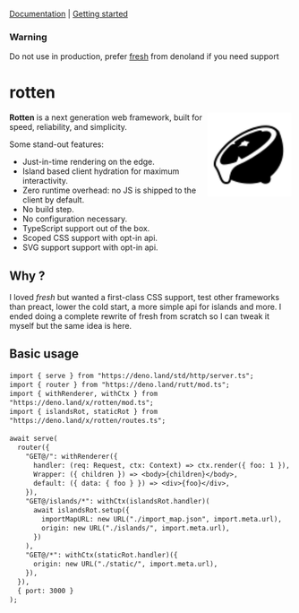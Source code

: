 [Documentation](#-documentation) | [Getting started](#-getting-started)

### Warning

Do not use in production, prefer [fresh](https://github.com/denoland/fresh) from denoland if you need support

# rotten

<img align="right" src="./examples/counter/static/favicon.svg" height="150px" alt="the rotten logo: a rotten sliced lemon dripping with juice">

**Rotten** is a next generation web framework, built for speed, reliability, and
simplicity.

Some stand-out features:

- Just-in-time rendering on the edge.
- Island based client hydration for maximum interactivity.
- Zero runtime overhead: no JS is shipped to the client by default.
- No build step.
- No configuration necessary.
- TypeScript support out of the box.
- Scoped CSS support with opt-in api.
- SVG support support with opt-in api.

## Why ?

I loved _fresh_ but wanted a first-class CSS support, test other frameworks than preact, lower the cold start, a more simple api for islands and more. I ended doing a complete rewrite of fresh from scratch so I can tweak it myself but the same idea is here.

## Basic usage

```tsx
import { serve } from "https://deno.land/std/http/server.ts";
import { router } from "https://deno.land/rutt/mod.ts";
import { withRenderer, withCtx } from "https://deno.land/x/rotten/mod.ts";
import { islandsRot, staticRot } from "https://deno.land/x/rotten/routes.ts";

await serve(
  router({
    "GET@/": withRenderer({
      handler: (req: Request, ctx: Context) => ctx.render({ foo: 1 }),
      Wrapper: ({ children }) => <body>{children}</body>,
      default: ({ data: { foo } }) => <div>{foo}</div>,
    }),
    "GET@/islands/*": withCtx(islandsRot.handler)(
      await islandsRot.setup({
        importMapURL: new URL("./import_map.json", import.meta.url),
        origin: new URL("./islands/", import.meta.url),
      })
    ),
    "GET@/*": withCtx(staticRot.handler)({
      origin: new URL("./static/", import.meta.url),
    }),
  }),
  { port: 3000 }
);
```
